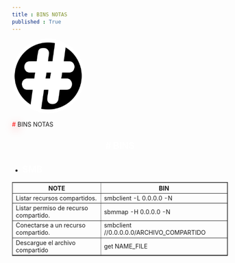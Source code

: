 ```yaml
---
title : BINS NOTAS	
published : True
---
```


<div class="contenedor imgc">
    <img class="imgc" src="imgs/Bins/pngegg.png" style="border-radius: 150px; width: 169px" alt="Cheese logo">
    <div>
        <p><font color="red" style="text-shadow: 5px 5px 20px red;">#</font> BINS NOTAS</p>
    </div>
</div>


<h2><font color="white"><center> # BINS</center></font></h2>


* <h2><font color="white">SMB</font></h2>

<center>
<table border="1">
	<tr>
    	<th>NOTE</th>
        <th>BIN</th>
        </tr>
        <tr>
            <td>Listar recursos compartidos.</td>
            <td>smbclient -L 0.0.0.0 -N</td>
        </tr>
        <tr>
            <td>Listar permiso de recurso compartido. </td>
            <td>sbmmap -H 0.0.0.0 -N </td>
        </tr>
        <tr>
        	<td>Conectarse a un recurso compartido.</td>
        	<td>smbclient //0.0.0.0.0/ARCHIVO_COMPARTIDO</td>
        </tr>
        <tr>
        	<td>Descargue el archivo compartido</td>
        	<td>get NAME_FILE</td>
        </tr>
	</table>


</center>
